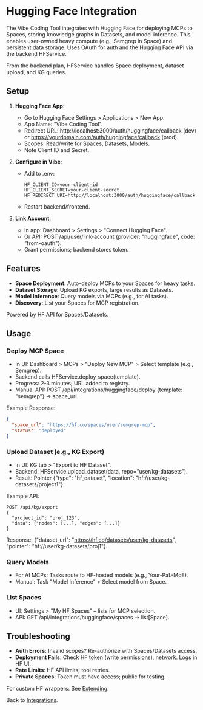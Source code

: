 # Hugging Face Integration

The Vibe Coding Tool integrates with Hugging Face for deploying MCPs to Spaces, storing knowledge graphs in Datasets, and model inference. This enables user-owned heavy compute (e.g., Semgrep in Space) and persistent data storage. Uses OAuth for auth and the Hugging Face API via the backend HFService.

From the backend plan, HFService handles Space deployment, dataset upload, and KG queries.

## Setup

1. **Hugging Face App**:
   - Go to Hugging Face Settings > Applications > New App.
   - App Name: "Vibe Coding Tool".
   - Redirect URL: http://localhost:3000/auth/huggingface/callback (dev) or https://yourdomain.com/auth/huggingface/callback (prod).
   - Scopes: Read/write for Spaces, Datasets, Models.
   - Note Client ID and Secret.

2. **Configure in Vibe**:
   - Add to .env:
     ```
     HF_CLIENT_ID=your-client-id
     HF_CLIENT_SECRET=your-client-secret
     HF_REDIRECT_URI=http://localhost:3000/auth/huggingface/callback
     ```
   - Restart backend/frontend.

3. **Link Account**:
   - In app: Dashboard > Settings > "Connect Hugging Face".
   - Or API: POST /api/user/link-account {provider: "huggingface", code: "from-oauth"}.
   - Grant permissions; backend stores token.

## Features

- **Space Deployment**: Auto-deploy MCPs to your Spaces for heavy tasks.
- **Dataset Storage**: Upload KG exports, large results as Datasets.
- **Model Inference**: Query models via MCPs (e.g., for AI tasks).
- **Discovery**: List your Spaces for MCP registration.

Powered by HF API for Spaces/Datasets.

## Usage

### Deploy MCP Space
- In UI: Dashboard > MCPs > "Deploy New MCP" > Select template (e.g., Semgrep).
- Backend calls HFService.deploy_space(template).
- Progress: 2-3 minutes; URL added to registry.
- Manual API: POST /api/integrations/huggingface/deploy {template: "semgrep"} → space_url.

Example Response:
```json
{
  "space_url": "https://hf.co/spaces/user/semgrep-mcp",
  "status": "deployed"
}
```

### Upload Dataset (e.g., KG Export)
- In UI: KG tab > "Export to HF Dataset".
- Backend: HFService.upload_dataset(data, repo="user/kg-datasets").
- Result: Pointer {"type": "hf_dataset", "location": "hf://user/kg-datasets/project1"}.

Example API:
```
POST /api/kg/export
{
  "project_id": "proj_123",
  "data": {"nodes": [...], "edges": [...]}
}
```
Response: {"dataset_url": "https://hf.co/datasets/user/kg-datasets", "pointer": "hf://user/kg-datasets/proj1"}.

### Query Models
- For AI MCPs: Tasks route to HF-hosted models (e.g., Your-PaL-MoE).
- Manual: Task "Model Inference" > Select model from Space.

### List Spaces
- UI: Settings > "My HF Spaces" – lists for MCP selection.
- API: GET /api/integrations/huggingface/spaces → list[Space].

## Troubleshooting

- **Auth Errors**: Invalid scopes? Re-authorize with Spaces/Datasets access.
- **Deployment Fails**: Check HF token (write permissions), network. Logs in HF UI.
- **Rate Limits**: HF API limits; tool retries.
- **Private Spaces**: Token must have access; public for testing.

For custom HF wrappers: See [Extending](../developer/extending.md#custom-integrations).

Back to [Integrations](index.md).